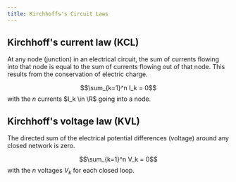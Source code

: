 ```yaml
---
title: Kirchhoffs's Circuit Laws
---
```




## Kirchhoff's current law (KCL)
At any node (junction) in an electrical circuit, the sum of currents flowing into that node is equal to the sum of currents flowing out of that node. This results from the conservation of electric charge.

$$\sum_{k=1}^n I_k = 0$$
with the $n$ currents $I_k \in \R$ going into a node.


## Kirchhoff's voltage law (KVL)
The directed sum of the electrical potential differences (voltage) around any closed network is zero.

$$\sum_{k=1}^n V_k = 0$$
with the $n$ voltages $V_k$ for each closed loop.

